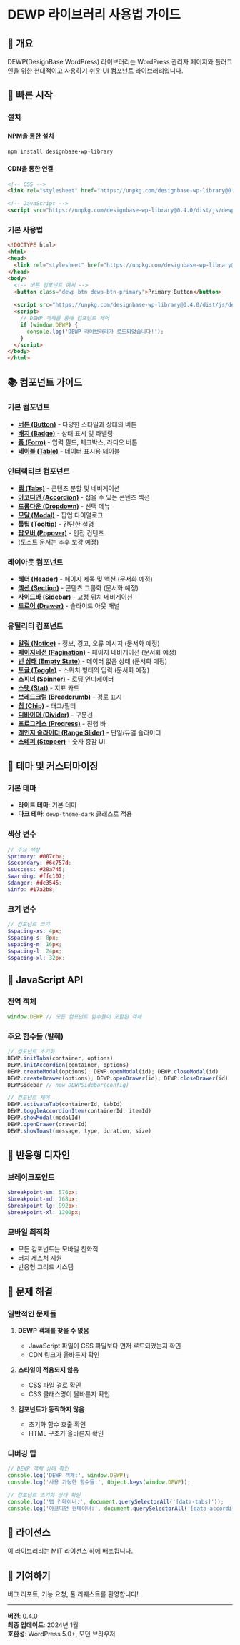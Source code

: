 # DEWP 라이브러리 사용법 가이드

## 📖 개요

DEWP(DesignBase WordPress) 라이브러리는 WordPress 관리자 페이지와 플러그인을 위한 현대적이고 사용하기 쉬운 UI 컴포넌트 라이브러리입니다.

## 🚀 빠른 시작

### 설치

#### NPM을 통한 설치
```bash
npm install designbase-wp-library
```

#### CDN을 통한 연결
```html
<!-- CSS -->
<link rel="stylesheet" href="https://unpkg.com/designbase-wp-library@0.4.0/dist/css/dewp.min.css">

<!-- JavaScript -->
<script src="https://unpkg.com/designbase-wp-library@0.4.0/dist/js/dewp.min.js"></script>
```

### 기본 사용법
```html
<!DOCTYPE html>
<html>
<head>
  <link rel="stylesheet" href="https://unpkg.com/designbase-wp-library@0.4.0/dist/css/dewp.min.css">
</head>
<body>
  <!-- 버튼 컴포넌트 예시 -->
  <button class="dewp-btn dewp-btn-primary">Primary Button</button>
  
  <script src="https://unpkg.com/designbase-wp-library@0.4.0/dist/js/dewp.min.js"></script>
  <script>
    // DEWP 객체를 통해 컴포넌트 제어
    if (window.DEWP) {
      console.log('DEWP 라이브러리가 로드되었습니다!');
    }
  </script>
</body>
</html>
```

## 📚 컴포넌트 가이드

### 기본 컴포넌트
- [**버튼 (Button)**](./components/button.md) - 다양한 스타일과 상태의 버튼
- [**배지 (Badge)**](./components/badge.md) - 상태 표시 및 라벨링
- [**폼 (Form)**](./components/form.md) - 입력 필드, 체크박스, 라디오 버튼
- [**테이블 (Table)**](./components/table.md) - 데이터 표시용 테이블

### 인터랙티브 컴포넌트
- [**탭 (Tabs)**](./components/tabs.md) - 콘텐츠 분할 및 네비게이션
- [**아코디언 (Accordion)**](./components/accordion.md) - 접을 수 있는 콘텐츠 섹션
- [**드롭다운 (Dropdown)**](./components/dropdown.md) - 선택 메뉴
- [**모달 (Modal)**](./components/modal.md) - 팝업 다이얼로그
- [**툴팁 (Tooltip)**](./components/tooltip.md) - 간단한 설명
- [**팝오버 (Popover)**](./components/popover.md) - 인접 컨텐츠
- (토스트 문서는 추후 보강 예정)

### 레이아웃 컴포넌트
- [**헤더 (Header)**](./components/header.md) - 페이지 제목 및 액션 (문서화 예정)
- [**섹션 (Section)**](./components/section.md) - 콘텐츠 그룹화 (문서화 예정)
- [**사이드바 (Sidebar)**](./components/sidebar.md) - 고정 위치 네비게이션
- [**드로어 (Drawer)**](./components/drawer.md) - 슬라이드 아웃 패널

### 유틸리티 컴포넌트
- [**알림 (Notice)**](./components/notice.md) - 정보, 경고, 오류 메시지 (문서화 예정)
- [**페이지네션 (Pagination)**](./components/pagination.md) - 페이지 네비게이션 (문서화 예정)
- [**빈 상태 (Empty State)**](./components/empty-state.md) - 데이터 없음 상태 (문서화 예정)
- [**토글 (Toggle)**](./components/toggle.md) - 스위치 형태의 입력 (문서화 예정)
- [**스피너 (Spinner)**](./components/spinner.md) - 로딩 인디케이터
- [**스탯 (Stat)**](./components/stat.md) - 지표 카드
- [**브레드크럼 (Breadcrumb)**](./components/breadcrumb.md) - 경로 표시
- [**칩 (Chip)**](./components/chip.md) - 태그/필터
- [**디바이더 (Divider)**](./components/divider.md) - 구분선
- [**프로그레스 (Progress)**](./components/progress.md) - 진행 바
- [**레인지 슬라이더 (Range Slider)**](./components/range-slider.md) - 단일/듀얼 슬라이더
- [**스테퍼 (Stepper)**](./components/stepper.md) - 숫자 증감 UI

## 🎨 테마 및 커스터마이징

### 기본 테마
- **라이트 테마**: 기본 테마
- **다크 테마**: `dewp-theme-dark` 클래스로 적용

### 색상 변수
```scss
// 주요 색상
$primary: #007cba;
$secondary: #6c757d;
$success: #28a745;
$warning: #ffc107;
$danger: #dc3545;
$info: #17a2b8;
```

### 크기 변수
```scss
// 컴포넌트 크기
$spacing-xs: 4px;
$spacing-s: 8px;
$spacing-m: 16px;
$spacing-l: 24px;
$spacing-xl: 32px;
```

## 🔧 JavaScript API

### 전역 객체
```javascript
window.DEWP // 모든 컴포넌트 함수들이 포함된 객체
```

### 주요 함수들 (발췌)
```javascript
// 컴포넌트 초기화
DEWP.initTabs(container, options)
DEWP.initAccordion(container, options)
DEWP.createModal(options); DEWP.openModal(id); DEWP.closeModal(id)
DEWP.createDrawer(options); DEWP.openDrawer(id); DEWP.closeDrawer(id)
DEWPSidebar // new DEWPSidebar(config)

// 컴포넌트 제어
DEWP.activateTab(containerId, tabId)
DEWP.toggleAccordionItem(containerId, itemId)
DEWP.showModal(modalId)
DEWP.openDrawer(drawerId)
DEWP.showToast(message, type, duration, size)
```

## 📱 반응형 디자인

### 브레이크포인트
```scss
$breakpoint-sm: 576px;
$breakpoint-md: 768px;
$breakpoint-lg: 992px;
$breakpoint-xl: 1200px;
```

### 모바일 최적화
- 모든 컴포넌트는 모바일 친화적
- 터치 제스처 지원
- 반응형 그리드 시스템

## 🐛 문제 해결

### 일반적인 문제들
1. **DEWP 객체를 찾을 수 없음**
   - JavaScript 파일이 CSS 파일보다 먼저 로드되었는지 확인
   - CDN 링크가 올바른지 확인

2. **스타일이 적용되지 않음**
   - CSS 파일 경로 확인
   - CSS 클래스명이 올바른지 확인

3. **컴포넌트가 동작하지 않음**
   - 초기화 함수 호출 확인
   - HTML 구조가 올바른지 확인

### 디버깅 팁
```javascript
// DEWP 객체 상태 확인
console.log('DEWP 객체:', window.DEWP);
console.log('사용 가능한 함수들:', Object.keys(window.DEWP));

// 컴포넌트 초기화 상태 확인
console.log('탭 컨테이너:', document.querySelectorAll('[data-tabs]'));
console.log('아코디언 컨테이너:', document.querySelectorAll('[data-accordion]'));
```

## 📄 라이선스

이 라이브러리는 MIT 라이선스 하에 배포됩니다.

## 🤝 기여하기

버그 리포트, 기능 요청, 풀 리퀘스트를 환영합니다!

---

**버전**: 0.4.0  
**최종 업데이트**: 2024년 1월  
**호환성**: WordPress 5.0+, 모던 브라우저
